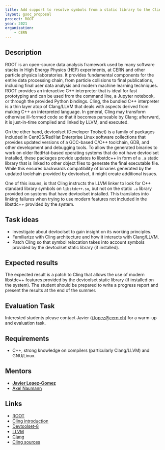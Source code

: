 ```yaml
---
title: Add support to resolve symbols from a static library to the Cling C++ interpreter
layout: gsoc_proposal
project: ROOT
year: 2021
organization:
    - CERN
---
```


## Description
ROOT is an open-source data analysis framework used by many software stacks in High Energy Physics (HEP) experiments, at CERN and other particle physics laboratories. It provides fundamental components for the entire data processing chain, from particle collisions to final publications, including final user data analysis and modern machine learning techniques. ROOT provides an interactive C++ interpreter that is ideal for fast prototyping and can be used from the command line, a Jupyter notebook, or through the provided Python bindings. Cling, the bundled C++ interpreter is a thin layer atop of Clang/LLVM that deals with aspects derived from making C++ an interpreted language. In general, Cling may transform otherwise ill-formed code so that it becomes parseable by Clang; afterward, it is just-in-time compiled and linked by LLVM, and executed.

On the other hand, devtoolset (Developer Toolset) is a family of packages included in CentOS/RedHat Enterprise Linux software collections that provides updated versions of a GCC-based C/C++ toolchain, GDB, and other development and debugging tools. To allow the generated binaries to work on older RedHat-based operating systems that do not have devtoolset installed, these packages provide updates to libstdc++ in form of a `.a` static library that is linked to other object files to generate the final executable file. While this ensures backwards compatibility of binaries generated by the updated toolchain provided by devtoolset, it might create additional issues.

One of this issues, is that Cling instructs the LLVM linker to look for C++ standard library symbols on `libstdc++.so`, but not on the static `.a` library provided on systems that have devtoolset installed. This translates into linking failures when trying to use modern features not included in the libstdc++ provided by the system.

## Task ideas
 * Investigate about devtoolset to gain insight on its working principles.
 * Familiarize with Cling architecture and how it interacts with Clang/LLVM.
 * Patch Cling so that symbol relocation takes into account symbols provided by the devtoolset static library (if installed).

## Expected results
The expected result is a patch to Cling that allows the use of modern libstdc++ features provided by the devtoolset static library (if installed on the system). The student should be prepared to write a progress report and present the results at the end of the summer.

## Evaluation Task
Interested students please contact Javier (j.lopez@cern.ch) for a warm-up and evaluation task.

## Requirements
 * C++, strong knowledge on compilers (particularly Clang/LLVM) and GNU/Linux.

## Mentors
 * **[Javier Lopez-Gomez](mailto:j.lopez@cern.ch)**
 * [Axel Naumann](mailto:Axel.Naumann@cern.ch)

## Links
 * [ROOT](https://root.cern/)
 * [Cling introduction](https://root.cern/primer/#learn-c-at-the-root-prompt)
 * [Devtoolset-8](https://www.softwarecollections.org/en/scls/rhscl/devtoolset-8/) <!-- markdown-link-check-disable-line -->
 * [LLVM](https://llvm.org/)
 * [Clang](https://clang.llvm.org/)
 * [Cling sources](https://github.com/root-project/cling/)
